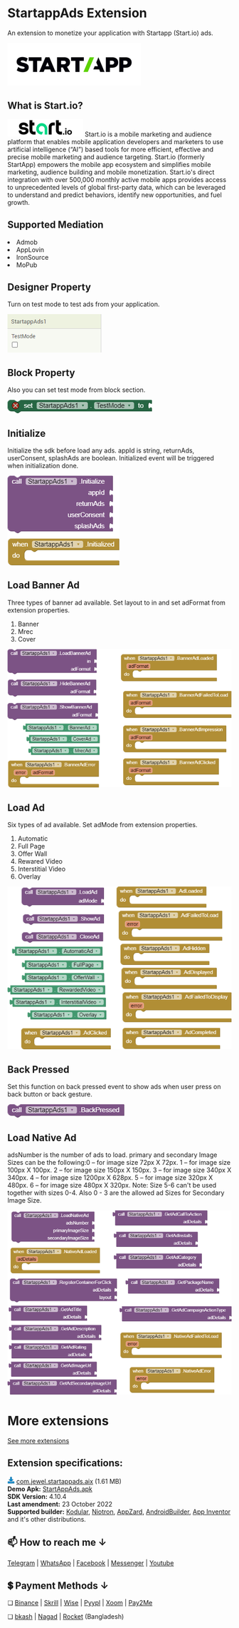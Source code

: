 # StartappAds Extension
An extension to monetize your application with Startapp (Start.io) ads.

<img src="https://github.com/jewelshkjony/StartappAds/raw/main/images/startapp.png"/>

## What is Start.io?

<img src="https://github.com/jewelshkjony/StartappAds/raw/main/images/start.io.png"/>
Start.io is a mobile marketing and audience platform that enables mobile application developers and marketers to use artificial intelligence (“AI”) based tools for more efficient, effective and precise mobile marketing and audience targeting. Start.io (formerly StartApp) empowers the mobile app ecosystem and simplifies mobile marketing, audience building and mobile monetization. Start.io's direct integration with over 500,000 monthly active mobile apps provides access to unprecedented levels of global first-party data, which can be leveraged to understand and predict behaviors, identify new opportunities, and fuel growth.

## Supported Mediation
<li> Admob
<li> AppLovin
<li> IronSource
<li> MoPub

## Designer Property
Turn on test mode to test ads from your application.

<img src="https://github.com/jewelshkjony/StartappAds/raw/main/images/Designer.png"/>

## Block Property
Also you can set test mode from block section.

<img src="https://github.com/jewelshkjony/StartappAds/raw/main/images/Block-Property.png"/>

## Initialize
Initialize the sdk before load any ads. appId is string, returnAds, userConsent, splashAds are boolean. Initialized event will be triggered when initialization done.

<img src="https://github.com/jewelshkjony/StartappAds/raw/main/images/Initialize.png"/>

## Load Banner Ad
Three types of banner ad available. Set layout to in and set adFormat from extension properties.
1. Banner
2. Mrec
3. Cover 

<img src="https://github.com/jewelshkjony/StartappAds/raw/main/images/Banner.png"/>

## Load Ad
Six types of ad available. Set adMode from extension properties.
1. Automatic
2. Full Page
3. Offer Wall
4. Rewared Video
5. Interstitial Video
6. Overlay

<img src="https://github.com/jewelshkjony/StartappAds/raw/main/images/AdMode.png"/>

## Back Pressed
Set this function on back pressed event to show ads when user press on back button or back gesture.

<img src="https://github.com/jewelshkjony/StartappAds/raw/main/images/BackPressed.png"/>
    
## Load Native Ad
adsNumber is the number of ads to load. primary and secondary Image Sizes can be the following:0 – for image size 72px X 72px. 1 – for image size 100px X 100px. 2 – for image size 150px X 150px. 3 – for image size 340px X 340px. 4 – for image size 1200px X 628px. 5 – for image size 320px X 480px. 6 – for image size 480px X 320px. Note: Size 5-6 can't be used together with sizes 0-4. Also 0 - 3 are the allowed ad Sizes for Secondary Image Size.
    
<img src="https://github.com/jewelshkjony/StartappAds/raw/main/images/Native.png"/>

# More extensions
<a href="https://github.com/jewelshkjony?tab=repositories">See more extensions</a>

## Extension specifications:
<img src="https://github.com/jewelshkjony/StartappAds/raw/main/images/download-icon.png"/> <a href="https://community.appinventor.mit.edu/t/paid-startapp-ads-extension-with-native-ad-4-9-1/35968">com.jewel.startappads.aix</a> (1.61 MB) \
<b>Demo Apk:</b> <a href="https://github.com/jewelshkjony/StartappAds/releases/download/StartAppAds-4.10.2/StartAppAds.apk">StartAppAds.apk</a> \
<b>SDK Version:</b> 4.10.4\
<b>Last amendment:</b> 23 October 2022\
<b>Supported builder:</b> <a href="https://www.kodular.io/">Kodular</a>, <a href="https://niotron.com/">Niotron</a>, <a href="https://appzard.com/">AppZard</a>, <a href="https://androidbuilder.in/">AndroidBuilder</a>, <a href="http://ai2.appinventor.mit.edu/">App Inventor</a> and it's other distributions.

## 📫 How to reach me ↓

<a href="https://t.me/jewelshkjony" target="_blank">Telegram</a> | <a href="https://wa.me/8801775668913" target="_blank">WhatsApp</a> | <a href="https://fb.com/jewelshkjony" target="_blank">Facebook</a> | <a href="https://m.me/jewelshkjony" target="_blank">Messenger</a> | <a href="https://m.youtube.com/c/JewelShikderJony?sub_confirmation=1" target="_blank">Youtube</a>

## 💲 Payment Methods ↓

❏ <a href="https://www.binance.me/en/activity/referral-entry/CPA?fromActivityPage=true&ref=CPA_0068YL77KV" target="_blank">Binance</a> | <a href="https://www.skrill.com/en/">Skrill</a> | <a href="https://wise.com/?sourceCurrency=USD&targetCurrency=BDT&sourceAmount=20" target="_blank">Wise</a> | <a href="https://play.google.com/store/apps/details?id=com.pyypl">Pyypl</a> | <a href="https://www.xoom.com/bangladesh/send-money" target="_blank">Xoom</a> | <a href="https://play.google.com/store/apps/details?id=com.jewelshkjony.pay2me">Pay2Me</a>

❏ <a href="https://bka.sh/next?c=signup&uuid=C1CC9JVT1" target="_blank">bkash</a> | <a href="https://play.google.com/store/apps/details?id=com.konasl.nagad">Nagad</a> | <a href="https://play.google.com/store/apps/details?id=com.dbbl.mbs.apps.main">Rocket</a> (Bangladesh)
